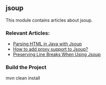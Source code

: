 ## jsoup

This module contains articles about jsoup.

### Relevant Articles: 
- [Parsing HTML in Java with Jsoup](https://www.baeldung.com/java-with-jsoup)
- [How to add proxy support to Jsoup?](https://www.baeldung.com/java-jsoup-proxy)
- [Preserving Line Breaks When Using Jsoup](https://www.baeldung.com/jsoup-line-breaks)

### Build the Project

mvn clean install
